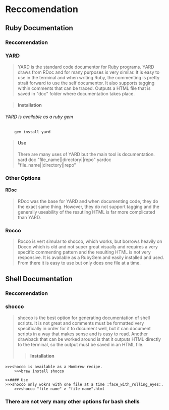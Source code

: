 # Reccomendation
## Ruby Documentation

### Reccomendation
### YARD
>YARD is the standard code documentor for Ruby programs. YARD draws from RDoc and for many purposes is very similar. It is easy to use in the terminal and when writing Ruby, the commenting is pretty strait forward to use the self documentor. It also supports tagging within comments that can be traced. Outputs a HTML file that is saved in "doc" folder where documentation takes place. 
	
>#### Installation
###### YARD is available as a ruby gem
		gem install yard

>#### Use
>There are many uses of YARD but the main tool is documentation.
		yard doc "file_name||directory||repo"
		yardoc "file_name||directory||repo"

### Other Options
#### RDoc
>RDoc was the base for YARD and when documenting code, they do the exact same thing. However, they do not support tagging and the generally useability of the resutling HTML is far more complicated than YARD.  

### Rocco
>Rocco is vert simular to shocco, which works, but borrows heavily on Docco which is old and not super great visually and requires a very specific commenting pattern and the resulting HTML is not very responsive. It is available as a RubyGem and easily installed and used. From there it is easy to use but only does one file at a time.

## Shell Documentation

### Reccomendation
### shocco
>shocco is the best option for generating documentation of shell scripts. It is not great and comments must be formatted very specifically in order for it to document well, but it can document scripts in a way that makes sense and is easy to read. Another drawback that can be worked around is that it outputs HTML directly to the terminal, so the output must be saved in an HTML file.
>>#### Installation
	>>>shocco is available as a Hombrew recipe.
		>>>brew install shocco

	>>#### Use
	>>>shocco only wokrs with one file at a time :face_with_rolling_eyes:.
		>>>shocco "file name" > "file name".html

### There are not very many other options for bash shells
